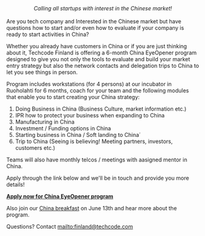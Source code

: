 <center><i>Calling all startups with interest in the Chinese market!</i></center>
<br/>
Are you tech company and Interested in the Chinese market but have questions how to start and/or even how to evaluate if your company is ready to start activities in China?

Whether you already have customers in China or if you are just thinking about it, Techcode Finland is offering a 6-month China EyeOpener program designed to give you not only the tools to evaluate and build your market entry strategy but also the network contacts and delegation trips to China to let you see things in person.

Program includes workstations (for 4 persons) at our incubator in Ruoholahti for 6 months, coach for your team and the following modules that enable you to start creating your China strategy:

1. Doing Business in China (Business Culture, market information etc.)
2. IPR how to protect your business when expanding to China
3. Manufacturing in China
4. Investment / Funding options in China
5. Starting business in China / Soft landing to China´
6. Trip to China (Seeing is believing! Meeting partners, investors, customers etc.)

Teams will also have monthly telcos / meetings with aasigned mentor in China.

Apply through the link below and we'll be in touch and provide you more details!

[**Apply now for China EyeOpener program**](https://juhopirinen.typeform.com/to/kQ9qGD)

Also join our [China breakfast](https://www.eventbrite.com/e/techcode-startnorth-china-breakfast-tickets-34651460451?aff=eac2) on June 13th and hear more about the program.

Questions? Contact <mailto:finland@techcode.com>

